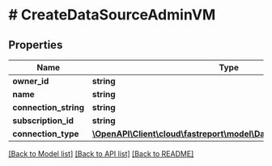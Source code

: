 # # CreateDataSourceAdminVM

## Properties

Name | Type | Description | Notes
------------ | ------------- | ------------- | -------------
**owner_id** | **string** |  |
**name** | **string** |  | [optional]
**connection_string** | **string** |  |
**subscription_id** | **string** |  |
**connection_type** | [**\OpenAPI\Client\cloud\fastreport\model\DataSourceConnectionType**](DataSourceConnectionType.md) |  | [optional]

[[Back to Model list]](../../README.md#models) [[Back to API list]](../../README.md#endpoints) [[Back to README]](../../README.md)
